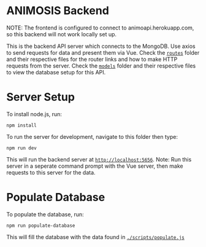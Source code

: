 # ANIMOSIS Backend

NOTE: The frontend is configured to connect to animoapi.herokuapp.com, so this backend will not work locally set up.

This is the backend API server which connects to the MongoDB. Use axios to send requests for data and present them via Vue.
Check the [```routes```](./routes) folder and their respective files for the router links and how to make HTTP requests from the server. Check the [```models```](./models) folder and their respective files to view the database setup for this API.

# Server Setup

To install node.js, run:
```
npm install
```

To run the server for development, navigate to this folder then type:
```
npm run dev
```

This will run the backend server at [```http://localhost:5656```](http://localhost:5656).
Note: Run this server in a seperate command prompt with the Vue server, then make requests to this server for the data.

# Populate Database

To populate the database, run:
```
npm run populate-database
```
This will fill the database with the data found in [```./scripts/populate.js```](./scripts/populate.js)
